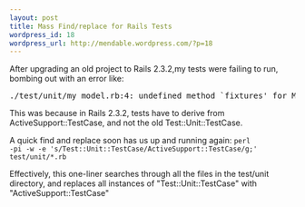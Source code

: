 ```yaml
--- 
layout: post
title: Mass Find/replace for Rails Tests
wordpress_id: 18
wordpress_url: http://mendable.wordpress.com/?p=18
---
```

After upgrading an old project to Rails 2.3.2,my tests were failing to run, bombing out with an error like:
<pre>./test/unit/my_model.rb:4: undefined method `fixtures' for MyModelTest:Class (NoMethodError)</pre>
This was because in Rails 2.3.2, tests have to derive from ActiveSupport::TestCase, and not the old Test::Unit::TestCase.

A quick find and replace soon has us up and running again:
<code>perl -pi -w -e 's/Test::Unit::TestCase/ActiveSupport::TestCase/g;' test/unit/*.rb</code>

Effectively, this one-liner searches through all the files in the test/unit directory, and replaces all instances of "Test::Unit::TestCase" with "ActiveSupport::TestCase"
